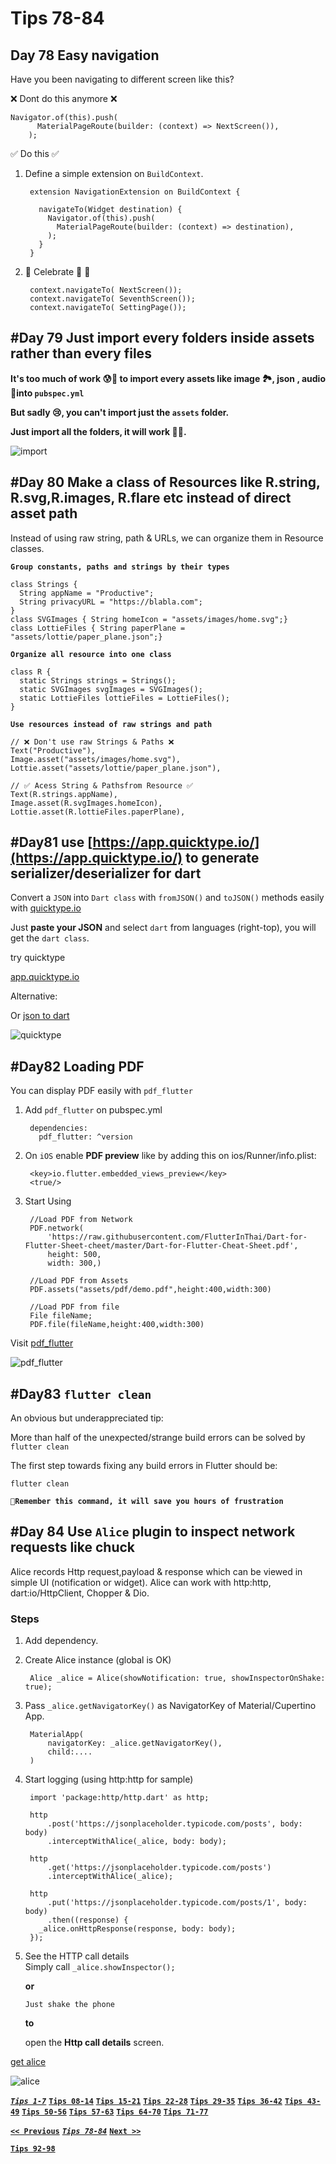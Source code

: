 # Tips 78-84

## Day 78 Easy navigation

Have you been navigating to different screen like this?

 ❌ Dont do this anymore ❌

    Navigator.of(this).push(
          MaterialPageRoute(builder: (context) => NextScreen()),
        );

   
 ✅ Do this ✅

1. Define a simple extension on `BuildContext`.

        extension NavigationExtension on BuildContext {
          
          navigateTo(Widget destination) {
            Navigator.of(this).push(
              MaterialPageRoute(builder: (context) => destination),
            );
          }
        }
2. 🎉 Celebrate 🎉 🎉

        context.navigateTo( NextScreen());
        context.navigateTo( SeventhScreen());
        context.navigateTo( SettingPage());

## #Day 79 Just import every folders inside assets rather than every files

**It's too much of work 😰🥱 to import every assets like image 🏞, json , audio 🎵into `pubspec.yml`**

**But sadly 😢, you can't import just the `assets` folder.**

**Just import all the folders, it will work 🎉🍾.**

![import](assets/79assets.png)

## #Day 80 Make a class of Resources like R.string, R.svg,R.images, R.flare etc instead of direct asset path

Instead of using raw string, path & URLs, we can organize them in Resource classes.

 __`Group constants, paths and strings by their types`__

    class Strings {
      String appName = "Productive";
      String privacyURL = "https://blabla.com";
    }
    class SVGImages { String homeIcon = "assets/images/home.svg";}
    class LottieFiles { String paperPlane = "assets/lottie/paper_plane.json";}    

__`Organize all resource into one class`__

    class R {
      static Strings strings = Strings();
      static SVGImages svgImages = SVGImages();
      static LottieFiles lottieFiles = LottieFiles();
    }

__`Use resources instead of raw strings and path`__

    // ❌ Don't use raw Strings & Paths ❌
    Text("Productive"),
    Image.asset("assets/images/home.svg"),
    Lottie.asset("assets/lottie/paper_plane.json"),   

    // ✅ Acess String & Pathsfrom Resource ✅
    Text(R.strings.appName),
    Image.asset(R.svgImages.homeIcon),
    Lottie.asset(R.lottieFiles.paperPlane),

## #Day81 use [https://app.quicktype.io/](https://app.quicktype.io/) to generate serializer/deserializer for dart

Convert a `JSON` into `Dart class` with `fromJSON()` and `toJSON()` methods easily with  [quicktype.io](http://quicktype.io) 

Just **paste your JSON** and select `dart` from languages (right-top), you will get the `dart class`.

 try quicktype

[app.quicktype.io](app.quicktype.io)

Alternative:

Or [json to dart](https://javiercbk.github.io/json_to_dart/)

![quicktype](assets/81quicktype.gif)

## #Day82 Loading PDF

You can display PDF easily with `pdf_flutter`

1. Add `pdf_flutter` on pubspec.yml

        dependencies:
          pdf_flutter: ^version

2. On `iOS` enable **PDF preview** like by adding this on ios/Runner/info.plist:

        <key>io.flutter.embedded_views_preview</key>
        <true/>
3. Start Using

        //Load PDF from Network
        PDF.network(
            'https://raw.githubusercontent.com/FlutterInThai/Dart-for-Flutter-Sheet-cheet/master/Dart-for-Flutter-Cheat-Sheet.pdf',
            height: 500,
            width: 300,)
        
        //Load PDF from Assets
        PDF.assets("assets/pdf/demo.pdf",height:400,width:300)
        
        //Load PDF from file
        File fileName;
        PDF.file(fileName,height:400,width:300)

Visit [pdf_flutter](https://github.com/erluxman/pdf_flutter)

![pdf_flutter](assets/82pdf_flutter.gif)

## #Day83 `flutter clean`

An obvious but underappreciated tip:

More than half of the unexpected/strange build errors can be solved by `flutter clean`

The first step towards fixing any build errors in Flutter should be:

    flutter clean 

__`🤡Remember this command, it will save you hours of frustration`__

## #Day 84 Use `Alice` plugin to inspect network requests like chuck

Alice records Http request,payload & response which can be viewed in simple UI (notification or widget). Alice can work with http:http, dart:io/HttpClient, Chopper & Dio.

### Steps

1. Add dependency.
2. Create Alice instance (global is OK)

        Alice _alice = Alice(showNotification: true, showInspectorOnShake: true);

3. Pass  `_alice.getNavigatorKey()` as NavigatorKey of Material/Cupertino App.

        MaterialApp(
            navigatorKey: _alice.getNavigatorKey(),
            child:....
        )

4. Start logging (using http:http for sample)

        import 'package:http/http.dart' as http;

        http
            .post('https://jsonplaceholder.typicode.com/posts', body: body)
            .interceptWithAlice(_alice, body: body);

        http
            .get('https://jsonplaceholder.typicode.com/posts')
            .interceptWithAlice(_alice);

        http
            .put('https://jsonplaceholder.typicode.com/posts/1', body: body)
            .then((response) {
          _alice.onHttpResponse(response, body: body);
        });

5. See the HTTP call details  
  Simply call `_alice.showInspector();`  

    **or**

    `Just shake the phone`

    **to**

    open the **Http call details** screen.

[get alice](https://pub.dev/packages/alice)

![alice](assets/84inspector.gif)

[___`Tips 1-7`___](README.md)
[__`Tips 08-14`__](week02.md)
[__`Tips 15-21`__](week03.md)
[__`Tips 22-28`__](week04.md)
[__`Tips 29-35`__](week05.md)
[__`Tips 36-42`__](week06.md)
[__`Tips 43-49`__](week07.md)
[__`Tips 50-56`__](week08.md)
[__`Tips 57-63`__](week09.md)
[__`Tips 64-70`__](week10.md)
[__`Tips 71-77`__](week11.md)

[__`<< Previous`__](week11.md)
[___`Tips 78-84`___](week12.md)
[__`Next >>`__](week13.md)

[__`Tips 92-98`__](week14.md)
